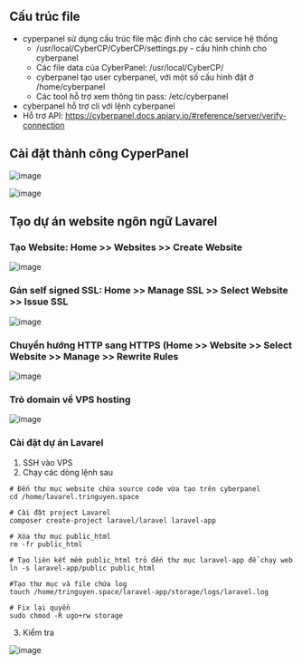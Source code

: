 ## Cấu trúc file
- cyperpanel sử dụng cấu trúc file mặc định cho các service hệ thống
  - /usr/local/CyberCP/CyberCP/settings.py - cấu hình chính cho cyberpanel
  - Các file data của CyberPanel: /usr/local/CyberCP/
  - cyberpanel tạo user cyberpanel, với một số cấu hình đặt ở /home/cyberpanel
  - Các tool hỗ trợ xem thông tin pass: /etc/cyberpanel
- cyberpanel hỗ trợ cli với lệnh cyberpanel
- Hỗ trợ API: https://cyberpanel.docs.apiary.io/#reference/server/verify-connection

## Cài đặt thành công CyperPanel

![image](https://github.com/user-attachments/assets/483e3016-fbef-40f8-a37c-39ed9026a780)

![image](https://github.com/user-attachments/assets/4ee324f0-c317-454a-9610-5ca442aec299)

## Tạo dự án website ngôn ngữ Lavarel
### Tạo Website: Home >> Websites >> Create Website

![image](https://github.com/user-attachments/assets/83e65d9d-020c-432a-a9d0-b6cb589c20db)

### Gán self signed SSL: Home >> Manage SSL >> Select Website >> Issue SSL

![image](https://github.com/user-attachments/assets/5a6e5681-e8a5-4294-af7e-0b46092ae35f)

### Chuyển hướng HTTP sang HTTPS (Home >> Website >> Select Website >> Manage >> Rewrite Rules 

![image](https://github.com/user-attachments/assets/5a35a2be-72b6-4bad-a40d-913f09d5aaa7)


### Trỏ domain về VPS hosting

![image](https://github.com/user-attachments/assets/a685ed35-0824-42db-a2cf-a259ea0a7e1e)

### Cài đặt dự án Lavarel
1. SSH vào VPS
2. Chạy các dòng lệnh sau

```
# Đến thư mục website chứa source code vừa tạo trên cyberpanel
cd /home/lavarel.tringuyen.space

# Cài đặt project Lavarel
composer create-project laravel/laravel laravel-app

# Xóa thư mục public_html
rm -fr public_html

# Tạo liên kết mềm public_html trỏ đến thư mục laravel-app để chạy web
ln -s laravel-app/public public_html

#Tạo thư mục và file chứa log
touch /home/tringuyen.space/laravel-app/storage/logs/laravel.log

# Fix lại quyền
sudo chmod -R ugo+rw storage
```

3. Kiểm tra

![image](https://github.com/user-attachments/assets/8f0c1fc9-ffe7-4dcf-bbd7-e3cba81af803)
